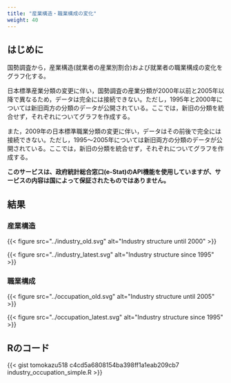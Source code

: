```yaml
---
title: "産業構造・職業構成の変化"
weight: 40
---
```



## はじめに

国勢調査から，産業構造(就業者の産業別割合)および就業者の職業構成の変化をグラフ化する。

日本標準産業分類の変更に伴い，国勢調査の産業分類が2000年以前と2005年以降で異なるため，データは完全には接続できない。ただし，1995年と2000年については新旧両方の分類のデータが公開されている。ここでは，新旧の分類を統合せず，それぞれについてグラフを作成する。

また，2009年の日本標準職業分類の変更に伴い，データはその前後で完全には接続できない。ただし，1995～2005年については新旧両方の分類のデータが公開されている。ここでは，新旧の分類を統合せず，それぞれについてグラフを作成する。

**このサービスは、政府統計総合窓口(e-Stat)のAPI機能を使用していますが、サービスの内容は国によって保証されたものではありません。**

## 結果

### 産業構造

{{< figure src="../industry_old.svg" alt="Industry structure until 2000" >}}

{{< figure src="../industry_latest.svg" alt="Industry structure since 1995" >}}

### 職業構成

{{< figure src="../occupation_old.svg" alt="Industry structure until 2005" >}}

{{< figure src="../occupation_latest.svg" alt="Industry structure since 1995" >}}

## Rのコード

{{< gist tomokazu518 c4cd5a6808154ba398ff1a1eab209cb7 industry_occupation_simple.R >}}
